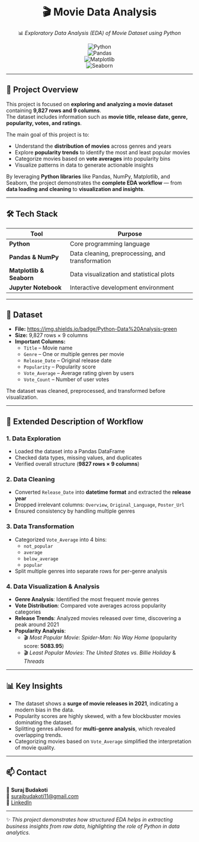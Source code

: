 <div align="center">  

# 🎬 Movie Data Analysis   

📊 *Exploratory Data Analysis (EDA) of Movie Dataset using Python*  

![Python](https://img.shields.io/badge/Python-Data%20Analysis-green)  
![Pandas](https://img.shields.io/badge/Pandas-Data%20Cleaning-blue)  
![Matplotlib](https://img.shields.io/badge/Matplotlib-Visualization-orange)  
![Seaborn](https://img.shields.io/badge/Seaborn-Statistical%20Plots-purple)  

</div>  

---

## 🎯 Project Overview  

This project is focused on **exploring and analyzing a movie dataset** containing **9,827 rows and 9 columns**.  
The dataset includes information such as **movie title, release date, genre, popularity, votes, and ratings**.  

The main goal of this project is to:  

- Understand the **distribution of movies** across genres and years  
- Explore **popularity trends** to identify the most and least popular movies  
- Categorize movies based on **vote averages** into popularity bins  
- Visualize patterns in data to generate actionable insights  

By leveraging **Python libraries** like Pandas, NumPy, Matplotlib, and Seaborn, the project demonstrates the **complete EDA workflow** — from **data loading and cleaning** to **visualization and insights**.  

---

## 🛠️ Tech Stack  

| Tool | Purpose |  
|------|---------|  
| **Python** | Core programming language |  
| **Pandas & NumPy** | Data cleaning, preprocessing, and transformation |  
| **Matplotlib & Seaborn** | Data visualization and statistical plots |  
| **Jupyter Notebook** | Interactive development environment |  

---

## 📂 Dataset  

- **File:**   https://img.shields.io/badge/Python-Data%20Analysis-green
- **Size:** 9,827 rows × 9 columns  
- **Important Columns:**  
  - `Title` – Movie name  
  - `Genre` – One or multiple genres per movie  
  - `Release_Date` – Original release date  
  - `Popularity` – Popularity score  
  - `Vote_Average` – Average rating given by users  
  - `Vote_Count` – Number of user votes  

The dataset was cleaned, preprocessed, and transformed before visualization.  

---

## 🔎 Extended Description of Workflow  

### 1. Data Exploration  
- Loaded the dataset into a Pandas DataFrame  
- Checked data types, missing values, and duplicates  
- Verified overall structure (**9827 rows × 9 columns**)  

### 2. Data Cleaning  
- Converted `Release_Date` into **datetime format** and extracted the **release year**  
- Dropped irrelevant columns: `Overview`, `Original_Language`, `Poster_Url`  
- Ensured consistency by handling multiple genres  

### 3. Data Transformation  
- Categorized `Vote_Average` into 4 bins:  
  - `not_popular`  
  - `average`  
  - `below_average`  
  - `popular`  
- Split multiple genres into separate rows for per-genre analysis  

### 4. Data Visualization & Analysis  
- **Genre Analysis**: Identified the most frequent movie genres  
- **Vote Distribution**: Compared vote averages across popularity categories  
- **Release Trends**: Analyzed movies released over time, discovering a peak around 2021  
- **Popularity Analysis**:  
  - 🎬 *Most Popular Movie*: *Spider-Man: No Way Home* (popularity score: **5083.95**)  
  - 🎬 *Least Popular Movies*: *The United States vs. Billie Holiday* & *Threads*  

---

## 📊 Key Insights  

- The dataset shows a **surge of movie releases in 2021**, indicating a modern bias in the data.  
- Popularity scores are highly skewed, with a few blockbuster movies dominating the dataset.  
- Splitting genres allowed for **multi-genre analysis**, which revealed overlapping trends.  
- Categorizing movies based on `Vote_Average` simplified the interpretation of movie quality.  

---

</div>  


## 📫 Contact  

👤 **Suraj Budakoti**  
📧 [surajbudakoti11@gmail.com](mailto:surajbudakoti11@gmail.com)  
💼 [LinkedIn](https://www.linkedin.com/in/suraj-budakoti-55a8b2379)  

---

✨ *This project demonstrates how structured EDA helps in extracting business insights from raw data, highlighting the role of Python in data analytics.*  
